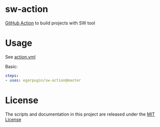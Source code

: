# sw-action

[GitHub Action](https://github.com/features/actions) to build projects with SW tool

# Usage

See [action.yml](action.yml)

Basic:
```yaml
steps:
- uses: egorpugin/sw-action@master
```

# License

The scripts and documentation in this project are released under the [MIT License](LICENSE)
